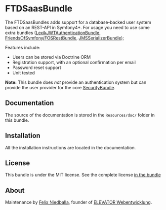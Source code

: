 FTDSaasBundle
=============

The FTDSaasBundles adds support for a database-backed user system based on an REST-API in Symfony4+.
For usage you need to use some extra bundles ([LexikJWTAuthenticationBundle](https://github.com/lexik/LexikJWTAuthenticationBundle), 
[FriendsOfSymfony/FOSRestBundle](https://github.com/FriendsOfSymfony/FOSRestBundle), [JMSSerializerBundle](https://github.com/schmittjoh/JMSSerializerBundle)); 

Features include:

- Users can be stored via Doctrine ORM
- Registration support, with an optional confirmation per email
- Password reset support
- Unit tested

**Note:** This bundle does *not* provide an authentication system but can
provide the user provider for the core [SecurityBundle](https://symfony.com/doc/current/book/security.html).

Documentation
-------------

The source of the documentation is stored in the `Resources/doc/` folder
in this bundle.

Installation
------------

All the installation instructions are located in the documentation.

License
-------

This bundle is under the MIT license. See the complete license [in the bundle](LICENSE)

About
-----

Maintenance by [Felix Niedballa](https://felixniedballa.de), founder of [ELEVATOR Webentwicklung](https://www.elevator-webentwicklung.de).

